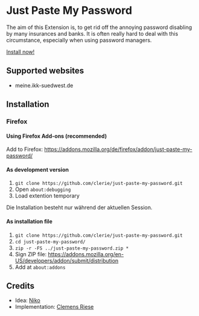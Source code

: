# Just Paste My Password
The aim of this Extension is, to get rid off the annoying password disabling by many insurances and banks.
It is often really hard to deal with this circumstance, especially when using password managers.

[Install now!](https://addons.mozilla.org/de/firefox/addon/just-paste-my-password/)

## Supported websites
- meine.ikk-suedwest.de

## Installation
### Firefox
#### Using Firefox Add-ons (recommended)
Add to Firefox:
https://addons.mozilla.org/de/firefox/addon/just-paste-my-password/

#### As development version
1. `git clone https://github.com/clerie/just-paste-my-password.git`
3. Open `about:debugging`
4. Load extention temporary

Die Installation besteht nur während der aktuellen Session.

#### As installation file
1. `git clone https://github.com/clerie/just-paste-my-password.git`
2. `cd just-paste-my-password/`
3. `zip -r -FS ../just-paste-my-password.zip *`
4. Sign ZIP file: https://addons.mozilla.org/en-US/developers/addon/submit/distribution
5. Add at `about:addons`

## Credits
- Idea: [Niko](https://chaos.social/@h4kor)
- Implementation: [Clemens Riese](https://clerie.de)
